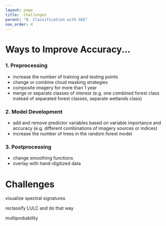 ```yaml
---
layout: page
title:  Challenges
parent: "8. Classification with GEE"
nav_order: 4
---
```


# Ways to Improve Accuracy...

### 1. Preprocessing
* increase the number of training and testing points
* change or combine cloud masking strategies
* composite imagery for more than 1 year
* merge or separate classes of interest (e.g. one combined forest class instead of separated forest classes, separate wetlands class)

### 2. Model Development
* add and remove predictor variables based on variable importance and accuracy (e.g. different combinations of imagery sources or indices)
* increase the number of trees in the random forest model

### 3. Postprocessing
* change smoothing functions
* overlay with hand-digitized data

# Challenges

visualize spectral signatures

reclassify LULC and do that way

multiprobability




